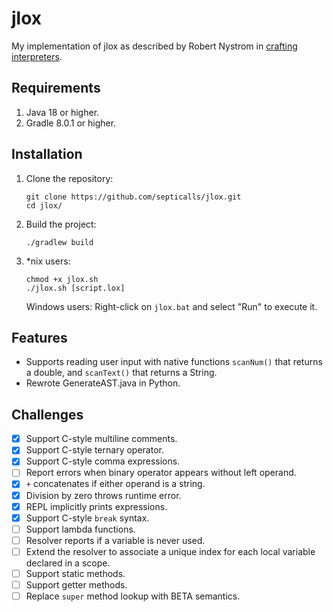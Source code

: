 # jlox
My implementation of jlox as described by Robert Nystrom in [crafting interpreters](https://craftinginterpreters.com/contents.html).

## Requirements
1. Java 18 or higher.
2. Gradle 8.0.1 or higher.

## Installation
1. Clone the repository:
    ```
    git clone https://github.com/septicalls/jlox.git
    cd jlox/
    ```

3. Build the project:
    ```
    ./gradlew build
    ```

2. *nix users:
    ```
    chmod +x jlox.sh
    ./jlox.sh [script.lox]
    ```

    Windows users: Right-click on `jlox.bat` and select "Run" to execute it.

## Features
- Supports reading user input with native functions `scanNum()` that returns a double, and `scanText()` that returns a String.
- Rewrote GenerateAST.java in Python.

## Challenges
- [x] Support C-style multiline comments.
- [x] Support C-style ternary operator.
- [x] Support C-style comma expressions.
- [ ] Report errors when binary operator appears without left operand.
- [x] `+` concatenates if either operand is a string.
- [x] Division by zero throws runtime error.
- [x] REPL implicitly prints expressions.
- [x] Support C-style `break` syntax.
- [ ] Support lambda functions.
- [ ] Resolver reports if a variable is never used.
- [ ] Extend the resolver to associate a unique index for each local variable declared in a scope.
- [ ] Support static methods.
- [ ] Support getter methods.
- [ ] Replace `super` method lookup with BETA semantics.